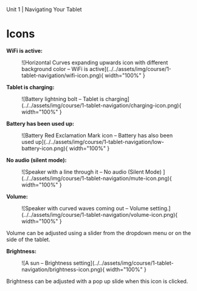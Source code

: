 Unit 1 | Navigating Your Tablet

# Icons

**WiFi is active:**

<figure markdown="span">
    ![Horizontal Curves expanding upwards icon with different background color – WiFi is active](../../assets/img/course/1-tablet-navigation/wifi-icon.png){ width="100%" }
</figure>

**Tablet is charging:**

<figure markdown="span">
    ![Battery lightning bolt – Tablet is charging](../../assets/img/course/1-tablet-navigation/charging-icon.png){ width="100%" }
</figure>

**Battery has been used up:**

<figure markdown="span">
    ![Battery Red Exclamation Mark icon – Battery has also been used up](../../assets/img/course/1-tablet-navigation/low-battery-icon.png){ width="100%" }
</figure>

**No audio (silent mode):**

<figure markdown="span">
    ![Speaker with a line through it – No audio (Silent Mode) ](../../assets/img/course/1-tablet-navigation/mute-icon.png){ width="100%" }
</figure>

**Volume:**

<figure markdown="span">
    ![Speaker with curved waves coming out – Volume setting.](../../assets/img/course/1-tablet-navigation/volume-icon.png){ width="100%" }
</figure>

Volume can be adjusted using a slider from the dropdown menu or on the side of the tablet.

**Brightness:**

<figure markdown="span">
    ![A sun – Brightness setting](../../assets/img/course/1-tablet-navigation/brightness-icon.png){ width="100%" }
</figure>

Brightness can be adjusted with a pop up slide when this icon is clicked.
